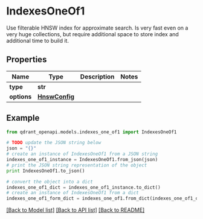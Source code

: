 # IndexesOneOf1

Use filterable HNSW index for approximate search. Is very fast even on a very huge collections, but require additional space to store index and additional time to build it.

## Properties
Name | Type | Description | Notes
------------ | ------------- | ------------- | -------------
**type** | **str** |  | 
**options** | [**HnswConfig**](HnswConfig.md) |  | 

## Example

```python
from qdrant_openapi.models.indexes_one_of1 import IndexesOneOf1

# TODO update the JSON string below
json = "{}"
# create an instance of IndexesOneOf1 from a JSON string
indexes_one_of1_instance = IndexesOneOf1.from_json(json)
# print the JSON string representation of the object
print IndexesOneOf1.to_json()

# convert the object into a dict
indexes_one_of1_dict = indexes_one_of1_instance.to_dict()
# create an instance of IndexesOneOf1 from a dict
indexes_one_of1_form_dict = indexes_one_of1.from_dict(indexes_one_of1_dict)
```
[[Back to Model list]](../README.md#documentation-for-models) [[Back to API list]](../README.md#documentation-for-api-endpoints) [[Back to README]](../README.md)


